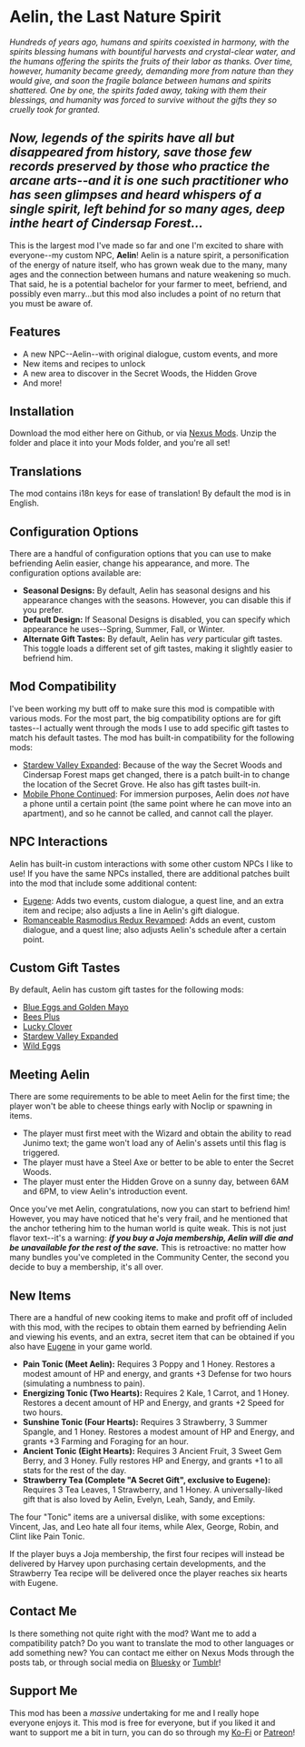 # Aelin, the Last Nature Spirit
*Hundreds of years ago, humans and spirits coexisted in harmony, with the spirits blessing humans with bountiful harvests and crystal-clear water, and the humans offering the spirits the fruits of their labor as thanks. Over time, however, humanity became greedy, demanding more from nature than they would give, and soon the fragile balance between humans and spirits shattered. One by one, the spirits faded away, taking with them their blessings, and humanity was forced to survive without the gifts they so cruelly took for granted.*

*Now, legends of the spirits have all but disappeared from history, save those few records preserved by those who practice the arcane arts--and it is one such practitioner who has seen glimpses and heard whispers of a single spirit, left behind for so many ages, deep inthe heart of Cindersap Forest...*
---
This is the largest mod I've made so far and one I'm excited to share with everyone--my custom NPC, **Aelin**! Aelin is a nature spirit, a personification of the energy of nature itself, who has grown weak due to the many, many ages and the connection between humans and nature weakening so much. That said, he is a potential bachelor for your farmer to meet, befriend, and possibly even marry...but this mod also includes a point of no return that you must be aware of.

## Features
- A new NPC--Aelin--with original dialogue, custom events, and more
- New items and recipes to unlock
- A new area to discover in the Secret Woods, the Hidden Grove
- And more!

## Installation
Download the mod either here on Github, or via [Nexus Mods](https://www.nexusmods.com/stardewvalley/mods/32819). Unzip the folder and place it into your Mods folder, and you're all set!

## Translations
The mod contains i18n keys for ease of translation! By default the mod is in English.

## Configuration Options
There are a handful of configuration options that you can use to make befriending Aelin easier, change his appearance, and more. The configuration options available are:
- **Seasonal Designs:** By default, Aelin has seasonal designs and his appearance changes with the seasons. However, you can disable this if you prefer.
- **Default Design:** If Seasonal Designs is disabled, you can specify which appearance he uses--Spring, Summer, Fall, or Winter.
- **Alternate Gift Tastes:** By default, Aelin has *very* particular gift tastes. This toggle loads a different set of gift tastes, making it slightly easier to befriend him.


## Mod Compatibility
I've been working my butt off to make sure this mod is compatible with various mods. For the most part, the big compatibility options are for gift tastes--I actually went through the mods I use to add specific gift tastes to match his default tastes. The mod has built-in compatibility for the following mods:
- [Stardew Valley Expanded](https://www.nexusmods.com/stardewvalley/mods/3753)﻿: Because of the way the Secret Woods and Cindersap Forest maps get changed, there is a patch built-in to change the location of the Secret Grove. He also has gift tastes built-in.
- [Mobile Phone Continued](https://www.nexusmods.com/stardewvalley/mods/21017)﻿: For immersion purposes, Aelin does *not* have a phone until a certain point (the same point where he can move into an apartment), and so he cannot be called, and cannot call the player.


## NPC Interactions
Aelin has built-in custom interactions with some other custom NPCs I like to use! If you have the same NPCs installed, there are additional patches built into the mod that include some additional content:
- [Eugene](https://www.nexusmods.com/stardewvalley/mods/9222)﻿: Adds two events, custom dialogue, a quest line, and an extra item and recipe; also adjusts a line in Aelin's gift dialogue.
- [Romanceable Rasmodius Redux Revamped](https://www.nexusmods.com/stardewvalley/mods/16893)﻿: Adds an event, custom dialogue, and a quest line; also adjusts Aelin's schedule after a certain point.


## Custom Gift Tastes
By default, Aelin has custom gift tastes for the following mods:
- [Blue Eggs and Golden Mayo](https://www.nexusmods.com/stardewvalley/mods/20266)
- [Bees Plus](https://www.nexusmods.com/stardewvalley/mods/30597)
- [Lucky Clover](https://www.nexusmods.com/stardewvalley/mods/33111)
- [Stardew Valley Expanded](https://www.nexusmods.com/stardewvalley/mods/3753)﻿
- [Wild Eggs](https://www.nexusmods.com/stardewvalley/mods/20222)


## Meeting Aelin
There are some requirements to be able to meet Aelin for the first time; the player won't be able to cheese things early with Noclip or spawning in items.
- The player must first meet with the Wizard and obtain the ability to read Junimo text; the game won't load any of Aelin's assets until this flag is triggered.
- The player must have a Steel Axe or better to be able to enter the Secret Woods.
- The player must enter the Hidden Grove on a sunny day, between 6AM and 6PM, to view Aelin's introduction event.

Once you've met Aelin, congratulations, now you can start to befriend him! However, you may have noticed that he's very frail, and he mentioned that the anchor tethering him to the human world is quite weak. This is not just flavor text--it's a warning: ***if you buy a Joja membership, Aelin will die and be unavailable for the rest of the save.*** This is retroactive: no matter how many bundles you've completed in the Community Center, the second you decide to buy a membership, it's all over.

## New Items
There are a handful of new cooking items to make and profit off of included with this mod, with the recipes to obtain them earned by befriending Aelin and viewing his events, and an extra, secret item that can be obtained if you also have [Eugene](https://www.nexusmods.com/stardewvalley/mods/9222)﻿ in your game world.
- **Pain Tonic (Meet Aelin):** Requires 3 Poppy and 1 Honey. Restores a modest amount of HP and energy, and grants +3 Defense for two hours (simulating a numbness to pain).
- **Energizing Tonic (Two Hearts):** Requires 2 Kale, 1 Carrot, and 1 Honey. Restores a decent amount of HP and Energy, and grants +2 Speed for two hours.
- **Sunshine Tonic (Four Hearts):** Requires 3 Strawberry, 3 Summer Spangle, and 1 Honey. Restores a modest amount of HP and Energy, and grants +3 Farming and Foraging for an hour.
- **Ancient Tonic (Eight Hearts):** Requires 3 Ancient Fruit, 3 Sweet Gem Berry, and 3 Honey. Fully restores HP and Energy, and grants +1 to all stats for the rest of the day.
- **Strawberry Tea (Complete "A Secret Gift", exclusive to Eugene):** Requires 3 Tea Leaves, 1 Strawberry, and 1 Honey. A universally-liked gift that is also loved by Aelin, Evelyn, Leah, Sandy, and Emily.

The four "Tonic" items are a universal dislike, with some exceptions: Vincent, Jas, and Leo hate all four items, while Alex, George, Robin, and Clint like Pain Tonic.

If the player buys a Joja membership, the first four recipes will instead be delivered by Harvey upon purchasing certain developments, and the Strawberry Tea recipe will be delivered once the player reaches six hearts with Eugene.

## Contact Me
Is there something not quite right with the mod? Want me to add a compatibility patch? Do you want to translate the mod to other languages or add something new? You can contact me either on Nexus Mods through the posts tab, or through social media on [Bluesky](http://bsky.app/profile/pandappuccino.itch.io) or [Tumblr](http://pandappuccino.tumblr.com)!

## Support Me
This mod has been a *massive* undertaking for me and I really hope everyone enjoys it. This mod is free for everyone, but if you liked it and want to support me a bit in turn, you can do so through my [Ko-Fi](https://ko-fi.com/pandappuccino) or [Patreon](https://www.patreon.com/c/pandappuccino)!